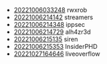 - [20221006033248](/zet/20221006033248/README.md) rwxrob
- [20221006214142](/zet/20221006214142/README.md) streamers
- [20221006214348](/zet/20221006214348/README.md) ippsec
- [20221006214729](/zet/20221006214729/README.md) alh4zr3d
- [20221006215135](/zet/20221006215135/README.md) siren
- [20221006215353](/zet/20221006215353/README.md) InsiderPHD
- [20221027164646](/zet/20221027164646/README.md) liveoverflow
